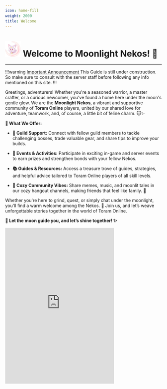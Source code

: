```yaml
---
icon: home-fill
weight: 2000
title: Welcome
---
```

# <img src=./assets/logo_dark.png width=50 height=50> **Welcome to Moonlight Nekos! 🐾**
---

!!!warning <ins> Important Announcement </ins>
This Guide is still under construction. So make sure to consult with the server staff before following any info mentioned on this site.
!!!

Greetings, adventurers! Whether you're a seasoned warrior, a master crafter, or a curious newcomer, you've found a home here under the moon's gentle glow. We are the **Moonlight Nekos**, a vibrant and supportive community of **Toram Online** players, united by our shared love for adventure, teamwork, and, of course, a little bit of feline charm. 🐱✨

**🌟 What We Offer:**

- **🤝 Guild Support:** Connect with fellow guild members to tackle challenging bosses, trade valuable gear, and share tips to improve your builds.

- **🎉 Events & Activities:** Participate in exciting in-game and server events to earn prizes and strengthen bonds with your fellow Nekos.

- **📚 Guides & Resources:** Access a treasure trove of guides, strategies, and helpful advice tailored to Toram Online players of all skill levels.

- **🌌 Cozy Community Vibes:** Share memes, music, and moonlit tales in our cozy hangout channels, making friends that feel like family. 💖

Whether you're here to grind, quest, or simply chat under the moonlight, you'll find a warm welcome among the Nekos. 🐾 Join us, and let’s weave unforgettable stories together in the world of Toram Online.

**🌙 Let the moon guide you, and let’s shine together! ✨**

<iframe src="https://discord.com/widget?id=990563283650089000&theme=dark" width="350" height="500" allowtransparency="true" frameborder="0" sandbox="allow-popups allow-popups-to-escape-sandbox allow-same-origin allow-scripts"></iframe>